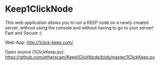 # Keep1ClickNode
This web application allows you to run a KEEP node on a newly created server, without using the console and without having to go to your server!
Fast and Secure :)

Web-App: http://1click-keep.com/

Open source (1ClickKeep.py): https://github.com/etherscam/Keep1ClickNode/blob/master/1ClickKeep.py

